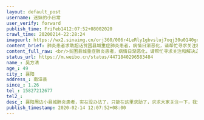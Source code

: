 ```yaml
---
layout: default_post
username: 迷妹的小日常
user_verify: forward
publish_time: FriFeb1412:07:52+08002020
crawl_time: 20200214-22:28:24
imageurl: https://wx2.sinaimg.cn/orj360/006r4LeRly1gbvsluj7oqj30u0140gqk.jpg,https://wx3.sinaimg.cn/orj360/006r4LeRly1gbvsluxn04j31400u040t.jpg
content_brief: 肺炎患者求助超话贫困县城重症肺炎患者，病情日渐恶化，请帮忙寻求关注和解决之法，重症患者真的拖不起了  求助人信息【姓名】吴方清【年龄】49【所在城市】襄阳【所在小区、社区】南漳县【患病时间】1.26【联系方式】15827212677【其他紧急联系人】【病情描述】 襄阳周边小 ...全文
content_full_raw: <br/>贫困县城重症肺炎患者，病情日渐恶化，请帮忙寻求关注和解决之法，重症患者真的拖不起了<spanclass="url-icon"><imgalt=[泪]src="//h5.sinaimg.cn/m/emoticon/icon/default/d_lei-1b4b02f8b1.png"style="width:1em;height:1em;"/></span><spanclass="url-icon"><imgalt=[泪]src="//h5.sinaimg.cn/m/emoticon/icon/default/d_lei-1b4b02f8b1.png"style="width:1em;height:1em;"/></span><spanclass="url-icon"><imgalt=[泪]src="//h5.sinaimg.cn/m/emoticon/icon/default/d_lei-1b4b02f8b1.png"style="width:1em;height:1em;"/></span><br/>求助人信息<br/>【姓名】吴方清<br/>【年龄】49<br/>【所在城市】襄阳<br/>【所在小区、社区】南漳县<br/>【患病时间】1.26<br/>【联系方式】15827212677<br/>【其他紧急联系人】<br/>【病情描述】襄阳周边小县城肺炎患者，实在没办法了，只能在这里求助了，求求大家关注一下，我父亲于1.26发热，于襄州人民医院检查，CT和血象检查告知不是新冠，让回家观察，于是回到县城吃药三天后发热38.5度，乏力恶心，去县人民医院检查后，双肺病毒感染，高度疑似后确诊，1.30日入住县医院，开始医生说是轻症，但治疗至今已有十五天，病情不断恶化，一周前已转为重症，治疗后血氧仍不断下降，加之有糖尿病等基础病，血糖也一直降不下来，口服药也时有时无，考虑到县人民医院是二甲医院，医疗资源和救治能力不足以治疗重症患者，要求转院到上级医院，最近政府一直在强调要优先集中收治重症危重症，但是我们提出要求后，县医院表示不可能，所有患者要属地就医，就算转院，襄阳也没有医院接收，所以我又联系了市疾控中心，市疾控中心又说不归他们管，让联系指挥部，指挥部又说要联系医院，又联系市里的医院，医院表示没床位，我们说可以排，医院又说这事需要县医院提出申请，由市卫健委组织部评估后统一安排，但是县医院又说不可能转院，四处求助无门，不知道到底是哪个环节的问题，重症患者就应该在没有条件的医院拖成危重症最后死去吗？求求大家帮忙转发关注一下，谢谢🙏🙏<ahref='/n/襄阳日报'>@襄阳日报</a><ahref='/n/中国襄阳政府网'>@中国襄阳政府网</a><ahref='/n/人民日报'>@人民日报</a><ahref='/n/废材杰克'>@废材杰克</a><ahref='/n/襄阳发布'>@襄阳发布</a><ahref='/n/赫-莲娜'>@赫-莲娜</a><ahref='/n/亚瑟颗颗颗w'>@亚瑟颗颗颗w</a>
status_url: https://m.weibo.cn/status/4471840296583484
name_: 吴方清
age_: 49
city_: 襄阳
address_: 南漳县
since_: 1.26
tel_: 15827212677
tel2_: 
desc_: 襄阳周边小县城肺炎患者，实在没办法了，只能在这里求助了，求求大家关注一下，我父亲于1.26发热，于襄州人民医院检查，CT和血象检查告知不是新冠，让回家观察，于是回到县城吃药三天后发热38.5度，乏力恶心，去县人民医院检查后，双肺病毒感染，高度疑似后确诊，1.30日入住县医院，开始医生说是轻症，但治疗至今已有十五天，病情不断恶化，一周前已转为重症，治疗后血氧仍不断下降，加之有糖尿病等基础病，血糖也一直降不下来，口服药也时有时无，考虑到县人民医院是二甲医院，医疗资源和救治能力不足以治疗重症患者，要求转院到上级医院，最近政府一直在强调要优先集中收治重症危重症，但是我们提出要求后，县医院表示不可能，所有患者要属地就医，就算转院，襄阳也没有医院接收，所以我又联系了市疾控中心，市疾控中心又说不归他们管，让联系指挥部，指挥部又说要联系医院，又联系市里的医院，医院表示没床位，我们说可以排，医院又说这事需要县医院提出申请，由市卫健委组织部评估后统一安排，但是县医院又说不可能转院，四处求助无门，不知道到底是哪个环节的问题，重症患者就应该在没有条件的医院拖成危重症最后死去吗？求求大家帮忙转发关注一下，谢谢🙏🙏<ahref='/n/襄阳日报'>@襄阳日报</a><ahref='/n/中国襄阳政府网'>@中国襄阳政府网</a><ahref='/n/人民日报'>@人民日报</a><ahref='/n/废材杰克'>@废材杰克</a><ahref='/n/襄阳发布'>@襄阳发布</a><ahref='/n/赫-莲娜'>@赫-莲娜</a><ahref='/n/亚瑟颗颗颗w'>@亚瑟颗颗颗w</a>
publish_timestamp: 2020-02-14 12:07:52+08:00
---
```

